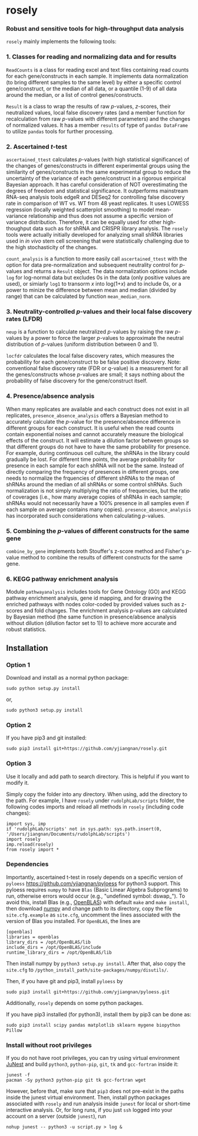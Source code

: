 # rosely
### Robust and sensitive tools for high-throughput data analysis

`rosely` mainly implements the following tools:
### 1. Classes for reading and normalizing data and for results
`ReadCounts` is a class for reading excel and text files containing read counts for each gene/constructs in each sample. It implements data normalization (to bring different samples to the same level) by either a specific control gene/construct, or the median of all data, or a quantile (1-9) of all data around the median, or a list of control genes/constructs.

`Result` is a class to wrap the results of raw *p*-values, *z*-scores, their neutralized values, local false discovery rates (and a member function for recalculation from raw *p*-values with different parameters) and the changes of normalized values. It has a member `results` of type of `pandas DataFrame` to utilize `pandas` tools for further processing.

### 2. Ascertained *t*-test
`ascertained_ttest` calculates *p*-values (with high statistical significance) of the changes of genes/constructs in different experimental groups using the similarity of genes/constructs in the same experimental group to reduce the uncertainty of the variance of each gene/construct in a rigorous empirical Bayesian approach. It has careful consideration of NOT overestimating the degrees of freedom and statistical significance. It outperforms mainstream RNA-seq analysis tools edgeR and DESeq2 for controlling false discovery rate in comparison of WT vs. WT from 48 yeast replicates. It uses LOWESS regression (locally weighted scatterplot smoothing) to model mean-variance relationship and thus does not assume a specific version of variance distribution. Therefore, it can be equally used for other high-thoughput data such as for shRNA and CRISPR library analysis. The `rosely` tools were actually initially developed for analyzing small shRNA libraries used in *in vivo* stem cell screening that were statistically challenging due to the high stochasticity of the changes.

`count_analysis` is a function to more easily call `ascertained_ttest` with the option for data pre-normalization and subsequent neutrality control for *p*-values and returns a `Result` object. The data normalization options include `log` for log-normal data but excludes 0s in the data (only positive values are used), or simiarly `log1` to transorm *x* into log(1+*x*) and to include 0s, or a power to minize the difference between mean and median (divided by range) that can be calculated by function `mean_median_norm`.

### 3. Neutrality-controlled *p*-values and their local false discovery rates (LFDR)
`neup` is a function to calculate neutralized *p*-values by raising the raw *p*-values by a power to force the larger *p*-values to approximate the neutral distribution of *p*-values (uniform distribution between 0 and 1). 

`locfdr` calculates the local false discovery rates, which measures the probability for each gene/construct to be false positive discovery. Note: conventional false discovery rate (FDR or *q*-value) is a measurement for all the genes/constructs whose *p*-values are small; it says nothing about the probability of false discovery for the gene/construct itself.

### 4. Presence/absence analysis
When many replicates are available and each construct does not exist in all replicates, `presence_absence_analysis` offers a Bayesian method to accurately calculate the *p*-value for the presence/absence difference in different groups for each construct. It is useful when the read counts contain exponential noises and cannot accurately measure the biological effects of the construct. It will estimate a dilution factor between groups so that different groups do not have to have the same probability for presence. For example, during continuous cell culture, the shRNAs in the library could gradually be lost. For different time points, the average probability for presence in each sample for each shRNA will not be the same. Instead of directly comparing the frequency of presences in different groups, one needs to normalize the frquencies of different shRNAs to the mean of shRNAs around the median of all shRNAs or some control shRNAs. Such normalization is not simply multiplying the ratio of frequencies, but the ratio of coverages (i.e., how many average copies of shRNAs in each sample; shRNAs would not necessarily have a 100% presence in all samples even if each sample on average contains many copies). `presence_absence_analysis` has incorporated such considerations when calculating *p*-values.

### 5. Combining the *p*-values of different constructs for the same gene
`combine_by_gene` implements both Stouffer's z-score method and Fisher's *p*-value method to combine the results of different constructs for the same gene.

### 6. KEGG pathway enrichment analysis
Module `pathwayanalysis` includes tools for Gene Ontology (GO) and KEGG pathway enrichment analysis, gene id mapping, and for drawing the enriched pathways with nodes color-coded by provided values such as z-scores and fold changes. The enrichment analysis p-values are calculated by Bayesian method (the same function in presence/absence analysis without dilution (dilution factor set to 1)) to achieve more accurate and robust statistics.

## Installation
### Option 1
Download and install as a normal python package:

    sudo python setup.py install

or,

    sudo python3 setup.py install

### Option 2 
If you have pip3 and git installed:

    sudo pip3 install git+https://github.com/yjiangnan/rosely.git
    
### Option 3
Use it locally and add path to search directory. This is helpful if you want to modify it.

Simply copy the folder into any directory. When using, add the directory to the path. For example, I have `rosely` under `rudolphLab/scripts` folder, the following codes imports and reload all methods in `rosely` (including code changes):

    import sys, imp
    if 'rudolphLab/scripts' not in sys.path: sys.path.insert(0, '/Users/jiangnan/Documents/rudolphLab/scripts')
    import rosely
    imp.reload(rosely)
    from rosely import *

### Dependencies
Importantly, ascertained t-test in rosely depends on a specific version of `pyloess` https://github.com/yjiangnan/pyloess for python3 support. This pyloess requires `numpy` to have `Blas` (Basic Linear Algebra Subprograms) to run, otherwise errors would occur (e.g., "undefined symbol: dswap_"). To avoid this, install Blas (e.g., [OpenBLAS](https://www.openblas.net/)) with default `make` and `make install`, then download [numpy](https://github.com/numpy/numpy) and change path to its directory, copy the file `site.cfg.example` as `site.cfg`, uncomment the lines associated with the version of Blas you installed. For `OpenBLAS`, the lines are

    [openblas]
    libraries = openblas
    library_dirs = /opt/OpenBLAS/lib
    include_dirs = /opt/OpenBLAS/include
    runtime_library_dirs = /opt/OpenBLAS/lib

Then install numpy by `python3 setup.py install`. After that, also copy the `site.cfg` to `/python_install_path/site-packages/numpy/disutils/`. 

Then, if you have git and pip3, install `pyloess` by

    sudo pip3 install git+https://github.com/yjiangnan/pyloess.git

Additionally, `rosely` depends on some python packages.

If you have pip3 installed (for python3), install them by pip3 can be done as:

    sudo pip3 install scipy pandas matplotlib sklearn mygene biopython Pillow
    

### Install without root privileges
If you do not have root privileges, you can try using virtual environment [JuNest](https://github.com/fsquillace/junest) and build `python3`, `python-pip`, `git`, `tk` and `gcc-fortran` inside it:

    junest -f
    pacman -Sy python3 python-pip git tk gcc-fortran wget
    
However, before that, make sure that `pip3` does not pre-exist in the paths inside the junest virtual environment. Then, install python packages associated with `rosely` and run analysis inside `junest` for local or short-time interactive analysis. Or, for long runs, if you just `ssh` logged into your account on a server (outside `junest`), run
    
    nohup junest -- python3 -u script.py > log &
